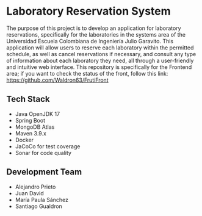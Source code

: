 # Laboratory Reservation System

The purpose of this project is to develop an application for laboratory reservations, specifically for the laboratories in the systems area of the Universidad Escuela Colombiana de Ingeniería Julio Garavito. This application will allow users to reserve each laboratory within the permitted schedule, as well as cancel reservations if necessary, and consult any type of information about each laboratory they need, all through a user-friendly and intuitive web interface. This repository is specifically for the Frontend area; if you want to check the status of the front, follow this link: https://github.com/Waldron63/FrutiFront

## Tech Stack
- Java OpenJDK 17
- Spring Boot
- MongoDB Atlas
- Maven 3.9.x
- Docker
- JaCoCo for test coverage
- Sonar for code quality

## Development Team

- Alejandro Prieto
- Juan David
- María Paula Sánchez
- Santiago Gualdron